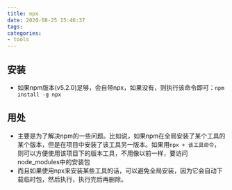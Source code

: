 ```yaml
---
title: npx
date: 2020-08-25 15:46:37
tags:
categories:
- tools
---
```


## 安装
- 如果npm版本(v5.2.0)足够，会自带npx，如果没有，则执行该命令即可：`npm install -g npx`

## 用处
- 主要是为了解决npm的一些问题。比如说，如果npm在全局安装了某个工具的某个版本，但是在项目中安装了该工具另一版本。如果用`npx + 该工具命令`，则可以方便使用该项目下的版本工具，不用像以前一样，要访问node_modules中的安装包
- 而且如果使用npx来安装某些工具的话，可以避免全局安装，因为它会自动下载临时包，然后执行，执行完后再删除。
